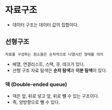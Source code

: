 # 자료구조
- 데이터 구조는 데이터 값의 집합이다. 

## 선형구조

```
자료를 구성하는 원소들은 순차적으로 나열시킨 형태를 의미
```

- 배열, 연결리스트, 스택, 큐, 데크가 있다.
- 선형 구조 자료 탐색은 **순차 탐색**과 **이분 탐색**이 있다.

### 덱 (Double-ended queue)
- 덱은 앞, 뒤로 넣고 앞, 뒤로 뺄 수 있는 구조이다.
- 즉, 양방향으로 뺄 수 있다.